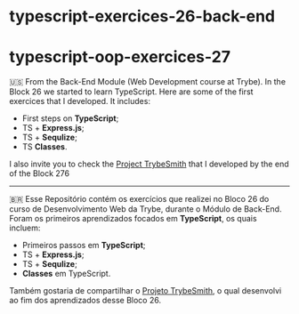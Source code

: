 # typescript-exercices-26-back-end

# typescript-oop-exercices-27

:us:  From the Back-End Module (Web Development course at Trybe). 
In the Block 26 we started to learn TypeScript. Here are some of the first exercices that I developed.
It includes:

- First steps on **TypeScript**;
- TS + **Express.js**;
- TS + **Sequlize**;
- TS **Classes**.

I also invite you to check the [Project TrybeSmith](https://github.com/VitBrandao/TypeScript-Trybesmith-Project) that I developed by the end of the Block 276


---
:brazil: Esse Repositório contém os exercícios que realizei no Bloco 26 do curso de Desenvolvimento Web da Trybe, durante o Módulo de Back-End.
Foram os primeiros aprendizados focados em **TypeScript**, os quais incluem:

- Primeiros passos em **TypeScript**;
- TS + **Express.js**;
- TS + **Sequlize**;
- **Classes** em TypeScript.

Também gostaria de compartilhar o [Projeto TrybeSmith](https://github.com/VitBrandao/TypeScript-Trybesmith-Project), o qual desenvolvi ao fim dos aprendizados desse Bloco 26. 

